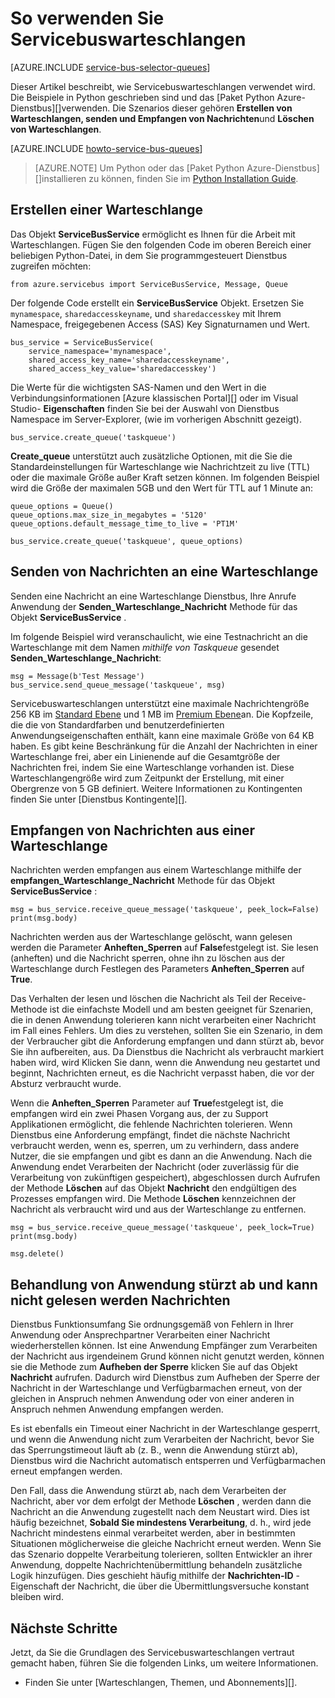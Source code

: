 <properties 
    pageTitle="So verwenden Sie Servicebuswarteschlangen mit Python | Microsoft Azure" 
    description="Informationen Sie zum Verwenden von Azure Servicebuswarteschlangen aus Python." 
    services="service-bus" 
    documentationCenter="python" 
    authors="sethmanheim" 
    manager="timlt" 
    editor=""/>

<tags 
    ms.service="service-bus" 
    ms.workload="na" 
    ms.tgt_pltfrm="na" 
    ms.devlang="python" 
    ms.topic="article" 
    ms.date="09/21/2016" 
    ms.author="sethm;lmazuel"/>


# <a name="how-to-use-service-bus-queues"></a>So verwenden Sie Servicebuswarteschlangen

[AZURE.INCLUDE [service-bus-selector-queues](../../includes/service-bus-selector-queues.md)]

Dieser Artikel beschreibt, wie Servicebuswarteschlangen verwendet wird. Die Beispiele in Python geschrieben sind und das [Paket Python Azure-Dienstbus][]verwenden. Die Szenarios dieser gehören **Erstellen von Warteschlangen, senden und Empfangen von Nachrichten**und **Löschen von Warteschlangen**.

[AZURE.INCLUDE [howto-service-bus-queues](../../includes/howto-service-bus-queues.md)]

> [AZURE.NOTE] Um Python oder das [Paket Python Azure-Dienstbus][]installieren zu können, finden Sie im [Python Installation Guide](../python-how-to-install.md).

## <a name="create-a-queue"></a>Erstellen einer Warteschlange

Das Objekt **ServiceBusService** ermöglicht es Ihnen für die Arbeit mit Warteschlangen. Fügen Sie den folgenden Code im oberen Bereich einer beliebigen Python-Datei, in dem Sie programmgesteuert Dienstbus zugreifen möchten:

```
from azure.servicebus import ServiceBusService, Message, Queue
```

Der folgende Code erstellt ein **ServiceBusService** Objekt. Ersetzen Sie `mynamespace`, `sharedaccesskeyname`, und `sharedaccesskey` mit Ihrem Namespace, freigegebenen Access (SAS) Key Signaturnamen und Wert.

```
bus_service = ServiceBusService(
    service_namespace='mynamespace',
    shared_access_key_name='sharedaccesskeyname',
    shared_access_key_value='sharedaccesskey')
```

Die Werte für die wichtigsten SAS-Namen und den Wert in die Verbindungsinformationen [Azure klassischen Portal][] oder im Visual Studio- **Eigenschaften** finden Sie bei der Auswahl von Dienstbus Namespace im Server-Explorer, (wie im vorherigen Abschnitt gezeigt).

```
bus_service.create_queue('taskqueue')
```

**Create_queue** unterstützt auch zusätzliche Optionen, mit die Sie die Standardeinstellungen für Warteschlange wie Nachrichtzeit zu live (TTL) oder die maximale Größe außer Kraft setzen können. Im folgenden Beispiel wird die Größe der maximalen 5GB und den Wert für TTL auf 1 Minute an:

```
queue_options = Queue()
queue_options.max_size_in_megabytes = '5120'
queue_options.default_message_time_to_live = 'PT1M'

bus_service.create_queue('taskqueue', queue_options)
```

## <a name="send-messages-to-a-queue"></a>Senden von Nachrichten an eine Warteschlange

Senden eine Nachricht an eine Warteschlange Dienstbus, Ihre Anrufe Anwendung der **Senden\_Warteschlange\_Nachricht** Methode für das Objekt **ServiceBusService** .

Im folgende Beispiel wird veranschaulicht, wie eine Testnachricht an die Warteschlange mit dem Namen *mithilfe von Taskqueue* gesendet **Senden\_Warteschlange\_Nachricht**:

```
msg = Message(b'Test Message')
bus_service.send_queue_message('taskqueue', msg)
```

Servicebuswarteschlangen unterstützt eine maximale Nachrichtengröße 256 KB im [Standard Ebene](service-bus-premium-messaging.md) und 1 MB im [Premium Ebene](service-bus-premium-messaging.md)an. Die Kopfzeile, die die von Standardfarben und benutzerdefinierten Anwendungseigenschaften enthält, kann eine maximale Größe von 64 KB haben. Es gibt keine Beschränkung für die Anzahl der Nachrichten in einer Warteschlange frei, aber ein Linienende auf die Gesamtgröße der Nachrichten frei, indem Sie eine Warteschlange vorhanden ist. Diese Warteschlangengröße wird zum Zeitpunkt der Erstellung, mit einer Obergrenze von 5 GB definiert. Weitere Informationen zu Kontingenten finden Sie unter [Dienstbus Kontingente][].

## <a name="receive-messages-from-a-queue"></a>Empfangen von Nachrichten aus einer Warteschlange

Nachrichten werden empfangen aus einem Warteschlange mithilfe der **empfangen\_Warteschlange\_Nachricht** Methode für das Objekt **ServiceBusService** :

```
msg = bus_service.receive_queue_message('taskqueue', peek_lock=False)
print(msg.body)
```

Nachrichten werden aus der Warteschlange gelöscht, wann gelesen werden die Parameter **Anheften\_Sperren** auf **False**festgelegt ist. Sie lesen (anheften) und die Nachricht sperren, ohne ihn zu löschen aus der Warteschlange durch Festlegen des Parameters **Anheften\_Sperren** auf **True**.

Das Verhalten der lesen und löschen die Nachricht als Teil der Receive-Methode ist die einfachste Modell und am besten geeignet für Szenarien, die in denen Anwendung tolerieren kann nicht verarbeiten einer Nachricht im Fall eines Fehlers. Um dies zu verstehen, sollten Sie ein Szenario, in dem der Verbraucher gibt die Anforderung empfangen und dann stürzt ab, bevor Sie ihn aufbereiten, aus. Da Dienstbus die Nachricht als verbraucht markiert haben wird, wird Klicken Sie dann, wenn die Anwendung neu gestartet und beginnt, Nachrichten erneut, es die Nachricht verpasst haben, die vor der Absturz verbraucht wurde.

Wenn die **Anheften\_Sperren** Parameter auf **True**festgelegt ist, die empfangen wird ein zwei Phasen Vorgang aus, der zu Support Applikationen ermöglicht, die fehlende Nachrichten tolerieren. Wenn Dienstbus eine Anforderung empfängt, findet die nächste Nachricht verbraucht werden, wenn es, sperren, um zu verhindern, dass andere Nutzer, die sie empfangen und gibt es dann an die Anwendung. Nach die Anwendung endet Verarbeiten der Nachricht (oder zuverlässig für die Verarbeitung von zukünftigen gespeichert), abgeschlossen durch Aufrufen der Methode **Löschen** auf das Objekt **Nachricht** den endgültigen des Prozesses empfangen wird. Die Methode **Löschen** kennzeichnen der Nachricht als verbraucht wird und aus der Warteschlange zu entfernen.

```
msg = bus_service.receive_queue_message('taskqueue', peek_lock=True)
print(msg.body)

msg.delete()
```

## <a name="how-to-handle-application-crashes-and-unreadable-messages"></a>Behandlung von Anwendung stürzt ab und kann nicht gelesen werden Nachrichten

Dienstbus Funktionsumfang Sie ordnungsgemäß von Fehlern in Ihrer Anwendung oder Ansprechpartner Verarbeiten einer Nachricht wiederherstellen können. Ist eine Anwendung Empfänger zum Verarbeiten der Nachricht aus irgendeinem Grund können nicht genutzt werden, können sie die Methode zum **Aufheben der Sperre** klicken Sie auf das Objekt **Nachricht** aufrufen. Dadurch wird Dienstbus zum Aufheben der Sperre der Nachricht in der Warteschlange und Verfügbarmachen erneut, von der gleichen in Anspruch nehmen Anwendung oder von einer anderen in Anspruch nehmen Anwendung empfangen werden.

Es ist ebenfalls ein Timeout einer Nachricht in der Warteschlange gesperrt, und wenn die Anwendung nicht zum Verarbeiten der Nachricht, bevor Sie das Sperrungstimeout läuft ab (z. B., wenn die Anwendung stürzt ab), Dienstbus wird die Nachricht automatisch entsperren und Verfügbarmachen erneut empfangen werden.

Den Fall, dass die Anwendung stürzt ab, nach dem Verarbeiten der Nachricht, aber vor dem erfolgt der Methode **Löschen** , werden dann die Nachricht an die Anwendung zugestellt nach dem Neustart wird. Dies ist häufig bezeichnet, **Sobald Sie mindestens Verarbeitung**, d. h., wird jede Nachricht mindestens einmal verarbeitet werden, aber in bestimmten Situationen möglicherweise die gleiche Nachricht erneut werden. Wenn Sie das Szenario doppelte Verarbeitung tolerieren, sollten Entwickler an ihrer Anwendung, doppelte Nachrichtenübermittlung behandeln zusätzliche Logik hinzufügen. Dies geschieht häufig mithilfe der **Nachrichten-ID** -Eigenschaft der Nachricht, die über die Übermittlungsversuche konstant bleiben wird.

## <a name="next-steps"></a>Nächste Schritte

Jetzt, da Sie die Grundlagen des Servicebuswarteschlangen vertraut gemacht haben, führen Sie die folgenden Links, um weitere Informationen.

-   Finden Sie unter [Warteschlangen, Themen, und Abonnements][].

[Azure klassischen-portal]: https://manage.windowsazure.com
[Python Azure-Dienstbus-Paket]: https://pypi.python.org/pypi/azure-servicebus  
[Warteschlangen, Themen und Abonnements]: service-bus-queues-topics-subscriptions.md
[Dienstbus von Kontingenten]: service-bus-quotas.md
 
